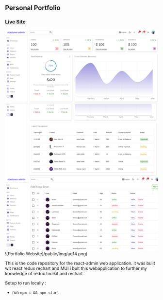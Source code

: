 ## Personal Portfolio

### [Live Site](https://https://react-admin-fxx.netlify.app)

![Portfolio Website](/public/img/ad1.png)
![Portfolio Website](/public/img/ad2.png)
![Portfolio Website](/public/img/ad13.png)
![Portfolio Website]/public/img/ad14.png)

This is the code repository for the react-admin web application.
it was built wit react redux rechart and MUI
i bult this webapplication to further my knowledge of redux toolkit and rechart
 
Setup to run locally :
- run ```npm i && npm start```

